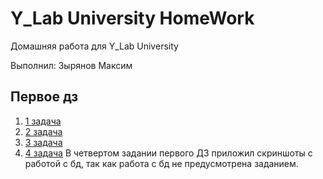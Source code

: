 # Y_Lab University HomeWork

Домашняя работа для Y_Lab University

Выполнил: Зырянов Максим

## Первое дз

1. [1 задача](https://github.com/MaksimKuwsz/1c-bitrix-homework/tree/main/HW_1/Task_1)
2. [2 задача](https://github.com/MaksimKuwsz/1c-bitrix-homework/tree/main/HW_1/Task_2)
3. [3 задача](https://github.com/MaksimKuwsz/1c-bitrix-homework/tree/main/HW_1/Task_3)
4. [4 задача](https://github.com/MaksimKuwsz/1c-bitrix-homework/tree/main/HW_1/Task_4)
   В четвертом задании первого ДЗ приложил скриншоты с работой с бд, так как работа с бд не предусмотрена заданием.
